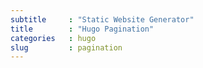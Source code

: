 ```yaml
---
subtitle     : "Static Website Generator"
title        : "Hugo Pagination"
categories   : hugo
slug         : pagination
---
```



~~~

~~~
